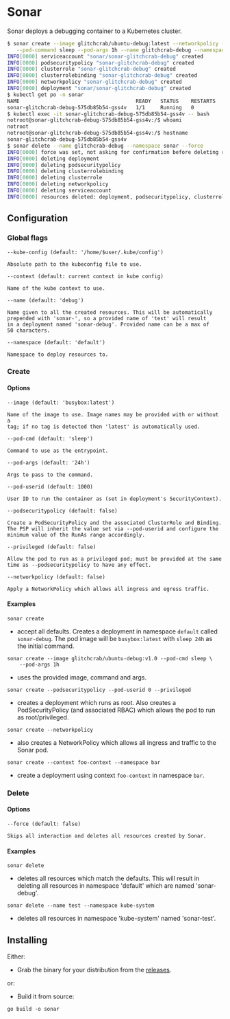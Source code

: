 # Sonar

Sonar deploys a debugging container to a Kubernetes cluster.

```bash
$ sonar create --image glitchcrab/ubuntu-debug:latest --networkpolicy --podsecuritypolicy \
   --pod-command sleep --pod-args 1h --name glitchcrab-debug --namespace sonar 
INFO[0000] serviceaccount "sonar/sonar-glitchcrab-debug" created
INFO[0000] podsecuritypolicy "sonar-glitchcrab-debug" created
INFO[0000] clusterrole "sonar-glitchcrab-debug" created
INFO[0000] clusterrolebinding "sonar-glitchcrab-debug" created
INFO[0000] networkpolicy "sonar-glitchcrab-debug" created
INFO[0000] deployment "sonar/sonar-glitchcrab-debug" created
$ kubectl get po -n sonar
NAME                                      READY   STATUS    RESTARTS   AGE
sonar-glitchcrab-debug-575db85b54-gss4v   1/1     Running   0          43s
$ kubectl exec -it sonar-glitchcrab-debug-575db85b54-gss4v -- bash
notroot@sonar-glitchcrab-debug-575db85b54-gss4v:/$ whoami
notroot
notroot@sonar-glitchcrab-debug-575db85b54-gss4v:/$ hostname
sonar-glitchcrab-debug-575db85b54-gss4v
$ sonar delete --name glitchcrab-debug --namespace sonar --force
INFO[0000] force was set, not asking for confirmation before deleting resources
INFO[0000] deleting deployment
INFO[0000] deleting podsecuritypolicy
INFO[0000] deleting clusterrolebinding
INFO[0000] deleting clusterrole
INFO[0000] deleting networkpolicy
INFO[0000] deleting serviceaccount
INFO[0000] resources deleted: deployment, podsecuritypolicy, clusterrolebinding, clusterrole, networkpolicy, serviceaccount
```

## Configuration

### Global flags

```
--kube-config (default: '/home/$user/.kube/config')

Absolute path to the kubeconfig file to use.

--context (default: current context in kube config)

Name of the kube context to use.

--name (default: 'debug')

Name given to all the created resources. This will be automatically
prepended with 'sonar-', so a provided name of 'test' will result
in a deployment named 'sonar-debug'. Provided name can be a max of
50 characters.

--namespace (default: 'default')

Namespace to deploy resources to.
```

### Create

#### Options

```
--image (default: 'busybox:latest')

Name of the image to use. Image names may be provided with or without a
tag; if no tag is detected then 'latest' is automatically used.

--pod-cmd (default: 'sleep')

Command to use as the entrypoint.

--pod-args (default: '24h')

Args to pass to the command.

--pod-userid (default: 1000)

User ID to run the container as (set in deployment's SecurityContext).

--podsecuritypolicy (default: false)

Create a PodSecurityPolicy and the associated ClusterRole and Binding.
The PSP will inherit the value set via --pod-userid and configure the
minimum value of the RunAs range accordingly.

--privileged (default: false)

Allow the pod to run as a privileged pod; must be provided at the same
time as --podsecuritypolicy to have any effect.

--networkpolicy (default: false)

Apply a NetworkPolicy which allows all ingress and egress traffic.
```

#### Examples

```
sonar create
```
 - accept all defaults. Creates a deployment in namespace `default` called `sonar-debug`.  The pod image will be `busybox:latest` with `sleep 24h` as the initial command.

```
sonar create --image glitchcrab/ubuntu-debug:v1.0 --pod-cmd sleep \
    --pod-args 1h
```
 - uses the provided image, command and args.

```
sonar create --podsecuritypolicy --pod-userid 0 --privileged
```

- creates a deployment which runs as root. Also creates a PodSecurityPolicy (and associated RBAC) which allows the pod to run as root/privileged.

```
sonar create --networkpolicy
```

 - also creates a NetworkPolicy which allows all ingress and traffic to the Sonar pod.

```
sonar create --context foo-context --namespace bar
```

- create a deployment using context `foo-context` in namespace `bar`.

### Delete

#### Options

```
--force (default: false)

Skips all interaction and deletes all resources created by Sonar.
```

#### Examples

```
sonar delete
```
 - deletes all resources which match the defaults. This will result in deleting all resources in namespace 'default' which are named 'sonar-debug'.

```
sonar delete --name test --namespace kube-system
```
 - deletes all resources in namespace 'kube-system' named 'sonar-test'.

## Installing

Either:
 - Grab the binary for your distribution from the [releases](https://github.com/glitchcrab/sonar/releases).

or:
 - Build it from source:

```
go build -o sonar
```
